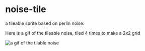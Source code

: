 # noise-tile
a tileable sprite based on perlin noise.

Here is a gif of the tileable noise, tiled 4 times to make a 2x2 grid


![a gif of the tilable noise](https://media.giphy.com/media/jzdgMiFhMxjIb92ffg/giphy-downsized-large.gif)
